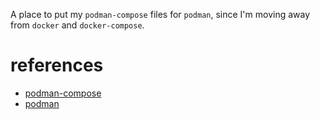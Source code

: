 A place to put my `podman-compose` files for `podman`, since I'm moving away from `docker` and `docker-compose`.


# references

- [podman-compose](https://github.com/containers/podman-compose)
- [podman](https://github.com/containers/podman)
